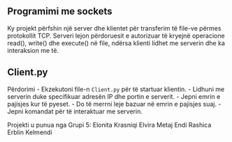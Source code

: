 ## Programimi me sockets
Ky projekt përfshin një server dhe klientet për transferim të file-ve  përmes protokollit TCP. Serveri lejon përdoruesit e autorizuar të kryejnë operacione read(), write() dhe execute() në file, ndërsa klienti lidhet me serverin dhe ka interaksion me të.

## Client.py 
Përdorimi - Ekzekutoni file-n `Client.py` për të startuar klientin. - Lidhuni me serverin duke specifikuar adresën IP dhe portin e serverit. - Jepni emrin e pajisjes kur të pyeset. - Do të merrni leje bazuar në emrin e pajisjes suaj. - Jepni komandat për të interaktuar me serverin.






Projekti u punua nga Grupi 5:
Elonita Krasniqi
Elvira Metaj
Endi Rashica
Erblin Kelmendi
